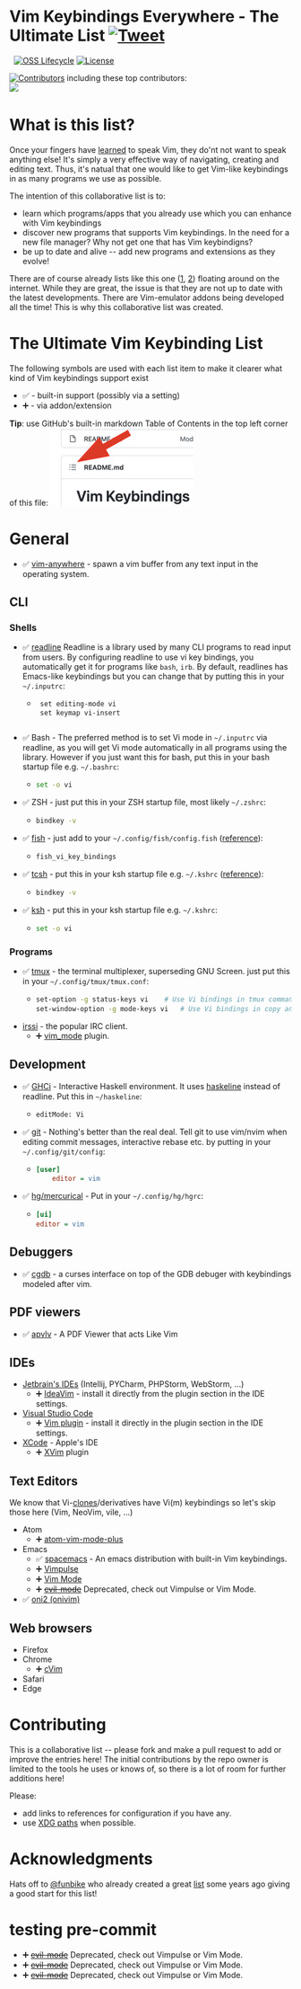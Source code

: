 # Vim Keybindings Everywhere - The Ultimate List [![Tweet](https://img.shields.io/twitter/url/http/shields.io.svg?style=social)](https://twitter.com/intent/tweet?text=Get%20a%20nifty%20tooltip%20for%20term%20definitions%20in%20your%20Jekyll%20blog%20with%20this%20plugin&url=https://github.com/erikw/jekyll-glossary_tooltip&via=erik_westrup&hashtags=jekyll,plugin)
[![<magic-marker-nbr-native>](https://img.shields.io/badge/Native%20programs%20listed-15-brightgreen)](#)
[![<magic-marker-nbr-extensions>](https://img.shields.io/badge/Extensions%20listed-12-blue)](#)
[![OSS Lifecycle](https://img.shields.io/osslifecycle/erikw/vim-keybindings-everywhere-the-ultimate-list)](https://github.com/Netflix/osstracker)
[![License](https://img.shields.io/github/license/erikw/vim-keybindings-everywhere-the-ultimate-list?color=lightgrey)](LICENSE.txt)


[![Contributors](https://img.shields.io/github/contributors/erikw/vim-keybindings-everywhere-the-ultimate-list)](https://github.com/erikw/vim-keybindings-everywhere-the-ultimate-list/graphs/contributors) including these top contributors:<br>
<a href = "https://github.com/erikw/vim-keybindings-everywhere-the-ultimate-list/graphs/contributors">
<img src = "https://contrib.rocks/image?repo=erikw/vim-keybindings-everywhere-the-ultimate-list&max=24"/>
</a>


# What is this list?
Once your fingers have [learned](https://www.thejach.com/view/2012/07/vims_learning_curve_is_wrong) to speak Vim, they do'nt not want to speak anything else! It's simply a very effective way of navigating, creating and editing text. Thus, it's natual that one would like to get Vim-like keybindings in as many programs we use as possible.

The intention of this collaborative list is to:
* learn which programs/apps that you already use which you can enhance with Vim keybindings
* discover new programs that supports Vim keybindings. In the need for a new file manager? Why not get one that has Vim keybindigns?
* be up to date and alive -- add new programs and extensions as they evolve!

There are of course already lists like this one ([1](https://www.slant.co/topics/7131/~programming-text-editors-with-vim-key-bindings), [2](https://www.reddit.com/r/vim/comments/3tluqr/my_list_of_applications_with_vi_keybindings/)) floating around on the internet. While they are great, the issue is that they are not up to date with the latest developments. There are Vim-emulator addons being developed all the time! This is why this collaborative list was created.

# The Ultimate Vim Keybinding List
The following symbols are used with each list item to make it clearer what kind of Vim keybindings support exist
* :white_check_mark: - built-in support (possibly via a setting)
* :heavy_plus_sign: - via addon/extension

**Tip**: use GitHub's built-in markdown Table of Contents in the top left corner of this file:
<a href="#" title="GitHub built-in Table of Contents for markdown files."><img src="img/github_md_toc.png" width="256" alt="ToC"></a>


# General
* :white_check_mark: [vim-anywhere](https://github.com/cknadler/vim-anywhere) - spawn a vim buffer from any text input in the operating system.

## CLI
### Shells
* :white_check_mark: [readline](https://man.archlinux.org/man/readline.3) Readline is a library used by many CLI programs to read input from users. By configuring readline to use vi key bindings, you automatically get it for programs like `bash`, `irb`. By default, readlines has Emacs-like keybindings but you can change that by putting this in your `~/.inputrc`:
  * ```
     set editing-mode vi
     set keymap vi-insert
  ```
* :white_check_mark: Bash - The preferred method is to set Vi mode in `~/.inputrc` via readline, as you will get Vi mode automatically in all programs using the library. However if you just want this for bash, put this in your bash startup file e.g. `~/.bashrc`:
  * ```bash
    set -o vi
    ```
* :white_check_mark: ZSH - just put this in your ZSH startup file, most likely `~/.zshrc`:
  * ```bash
    bindkey -v
    ```
* :white_check_mark: [fish](https://fishshell.com/) - just add to your `~/.config/fish/config.fish` ([reference](https://stackoverflow.com/a/28445450/265508)):
  * ```bash
    fish_vi_key_bindings
    ```
* :white_check_mark: [tcsh](https://www.tcsh.org/) - put this in your ksh startup file e.g. `~/.kshrc` ([reference](https://www.oreilly.com/library/view/mac-os-x/0596004583/ch04s02.html)):
  * ```bash
    bindkey -v
    ```
* :white_check_mark: [ksh](https://en.wikipedia.org/wiki/KornShell) - put this in your ksh startup file e.g. `~/.kshrc`:
  * ```bash
    set -o vi
    ```

### Programs
* :white_check_mark: [tmux](https://github.com/tmux/tmux) - the terminal multiplexer, superseding GNU Screen. just put this in your `~/.config/tmux/tmux.conf`:
  * ```bash
    set-option -g status-keys vi	# Use Vi bindings in tmux command prompt.
    set-window-option -g mode-keys vi	# Use Vi bindings in copy and choice mode.
    ```
* [irssi](https://github.com/shabble/irssi-scripts/tree/master/vim-mode) - the popular IRC client.
  * :heavy_plus_sign: [vim_mode](https://github.com/shabble/irssi-scripts/tree/master/vim-mode) plugin.

## Development
* :white_check_mark: [GHCi](https://wiki.haskell.org/GHC/GHCi) - Interactive Haskell environment. It uses [haskeline](https://hackage.haskell.org/package/haskeline) instead of readline. Put this in `~/haskeline`:
  * ```bash
    editMode: Vi
    ```
* :white_check_mark: [git](https://git-scm.com/) - Nothing's better than the real deal. Tell git to use vim/nvim when editing commit messages, interactive rebase etc. by putting in your `~/.config/git/config`:
  * ```ini
    [user]
        editor = vim
    ```
* :white_check_mark: [hg/mercurical](https://www.mercurial-scm.org/) - Put in your `~/.config/hg/hgrc`:
  * ```ini
    [ui]
    editor = vim
    ```

## Debuggers
* :white_check_mark: [cgdb](http://cgdb.github.io/) - a curses interface on top of the GDB debuger with keybindings modeled after vim.

## PDF viewers
* :white_check_mark: [apvlv](https://github.com/naihe2010/apvlv) - A PDF Viewer that acts Like Vim


## IDEs
* [Jetbrain's IDEs](https://www.jetbrains.com/products/#type=ide) (Intellij, PYCharm, PHPStorm, WebStorm, ...)
  * :heavy_plus_sign: [IdeaVim](https://plugins.jetbrains.com/plugin/164-ideavim) - install it directly from the plugin section in the IDE settings.
* [Visual Studio Code](https://code.visualstudio.com/)
  * :heavy_plus_sign: [Vim plugin](https://github.com/VSCodeVim/Vim) - install it directly in the plugin section in the IDE settings.
* [XCode](https://github.com/XVimProject/XVim) - Apple's IDE
  * :heavy_plus_sign: [XVim](https://github.com/XVimProject/XVim) plugin


## Text Editors
We know that Vi-[clones](http://www.linfo.org/vi/clones.html)/derivatives have Vi(m) keybindings so let's skip those here (Vim, NeoVim, vile, ...)

* Atom
  * :heavy_plus_sign: [atom-vim-mode-plus](https://github.com/t9md/atom-vim-mode-plus)
* Emacs
  * :white_check_mark: [spacemacs](https://www.spacemacs.org/) - An emacs distribution with built-in Vim keybindings.
  * :heavy_plus_sign: [Vimpulse](https://www.emacswiki.org/emacs/Vimpulse)
  * :heavy_plus_sign: [Vim Mode](https://www.emacswiki.org/emacs/VimMode)
  * :heavy_plus_sign: ~~[evil-mode](https://www.emacswiki.org/emacs/Evil)~~ Deprecated, check out Vimpulse or Vim Mode.
* :white_check_mark: [oni2 (onivim)](https://github.com/onivim/oni2)

## Web browsers
* Firefox
* Chrome
  * :heavy_plus_sign: [cVim](https://chrome.google.com/webstore/detail/cvim/ihlenndgcmojhcghmfjfneahoeklbjjh)
* Safari
* Edge


# Contributing
This is a collaborative list -- please fork and make a pull request to add or improve the entries here! The initial contributions by the repo owner is limited to the tools he uses or knows of, so there is a lot of room for further additions here!

Please:
* add links to references for configuration if you have any.
* use [XDG paths](https://wiki.archlinux.org/title/XDG_Base_Directory) when possible.

# Acknowledgments
Hats off to [@funbike](https://www.reddit.com/user/funbike/) who already created a great [list](https://www.reddit.com/r/vim/comments/3tluqr/my_list_of_applications_with_vi_keybindings/) some years ago giving a good start for this list!


# testing pre-commit
  * :heavy_plus_sign: ~~[evil-mode](https://www.emacswiki.org/emacs/Evil)~~ Deprecated, check out Vimpulse or Vim Mode.
  * :heavy_plus_sign: ~~[evil-mode](https://www.emacswiki.org/emacs/Evil)~~ Deprecated, check out Vimpulse or Vim Mode.
  * :heavy_plus_sign: ~~[evil-mode](https://www.emacswiki.org/emacs/Evil)~~ Deprecated, check out Vimpulse or Vim Mode.
